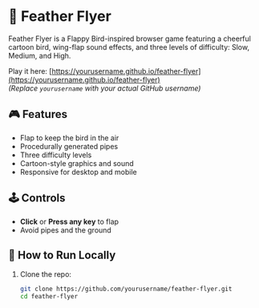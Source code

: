 # 🐤 Feather Flyer

Feather Flyer is a Flappy Bird-inspired browser game featuring a cheerful cartoon bird, wing-flap sound effects, and three levels of difficulty: Slow, Medium, and High.

Play it here: [https://yourusername.github.io/feather-flyer](https://yourusername.github.io/feather-flyer)  
*(Replace `yourusername` with your actual GitHub username)*

## 🎮 Features

- Flap to keep the bird in the air
- Procedurally generated pipes
- Three difficulty levels
- Cartoon-style graphics and sound
- Responsive for desktop and mobile

## 🕹️ Controls

- **Click** or **Press any key** to flap
- Avoid pipes and the ground

## 🚀 How to Run Locally

1. Clone the repo:
   ```bash
   git clone https://github.com/yourusername/feather-flyer.git
   cd feather-flyer
